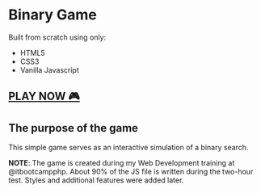 # Binary Game

Built from scratch using only:
- HTML5
- CSS3 
- Vanilla Javascript

## [PLAY NOW :video_game:](https://lazarkulasevic.github.io/binary-game)

## The purpose of the game

This simple game serves as an interactive simulation of a binary search.

**NOTE**: The game is created during my Web Development training at @itbootcampphp. About 90% of the JS file is written during the two-hour test. Styles and additional features were added later.